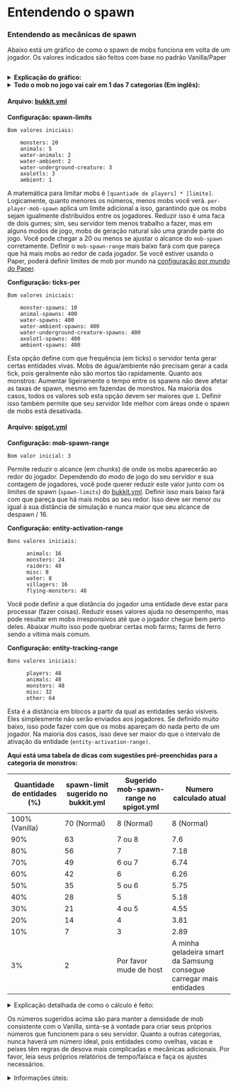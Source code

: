 # Entendendo o spawn

### Entendendo as mecânicas de spawn

Abaixo está um gráfico de como o spawn de mobs funciona em volta de um jogador. Os valores indicados são feitos com base no padrão Vanilla/Paper

<figure><img src="https://paper-chan.moe/content/images/2022/06/MobSpawn-Demo-Range-768x969.png" alt=""><figcaption></figcaption></figure>

<details>

<summary><strong>Explicação do gráfico:</strong></summary>

* Os cilindros marrons indicam o intervalo de geração do mob.

<!---->

* A esfera vermelha indica a zona de despawn do mob (entre 24 – 128 blocos).

<!---->

* A esfera amarela indica a zona livre de mob, pois nenhum mob nescerá tão perto de um jogador (24 blocos).

<!---->

* Qualquer entidade que se enquadre no anel de 32 blocos (intervalo de ativação de entidade) será processada na taxa normal.

<!---->

* Qualquer entidade que resida entre o anel de 32 a 128 blocos será processada a uma taxa reduzida.

<!---->

* Qualquer entidade que esteja fora do 128º bloco é instantaneamente eliminada.

</details>

<details>

<summary><strong>Todo o mob no jogo vai cair em 1 das 7 categorias (Em inglês):</strong></summary>

* **monster** category consists of Piglin Brute, Blaze, Warden, Ghast, Husk, Shulker. Zoglin, Wither Skeleton, Enderman, Witch, Creeper. Zombie Villager, Vex, Elder Guardian, Evoker, Hoglin, Zombie, Piglin, Skeleton, Slime, Stray, Magma Cube, Drowned, Cave Spider, Phantom, Ender Dragon, Zombified Piglin, Ravager, Spider, Pillager. Guardian, Vindicator. Endermite, Wither, Silverfish

<!---->

* **animals** or **creature** category consists of bee, cat, chicken, cow, camel, donkey, fox, goat, horse, Allay, llama, mule, mooshroom, ocelot, panda, parrot, pig, polar bear, rabbit, sheep, frog, skeleton horse, strider, trader llama, turtle, wandering trader, wolf, zombie horse.

<!---->

* **ambient** category consists of bat. Bat is useless.

<!---->

* **water-animals** or **water\_creature** category consists of squid and dolphins.

<!---->

* **water-ambient** category consists of cod, pufferfish, salmon, tropical fish.

<!---->

* **water-underground-creature** or **underground\_water\_creature** category consists of Glow Squid.

<!---->

* **axolotl** category consists of Axolotl.

<!---->

* **Misc** category consists of Dragon Fireball, Small Fireball, Shulker Bullet, Item Frame, Boat with Chest, Snowball, Primed TNT, Minecart with Furnace, Area Effect Cloud, Fainting, Glou Item Frame, Villager, Spectral Arrow, Lightning Bolt, Evoker Fangs, Thrown Bottle o’ Enchanting, Potion, Minecart with TNT, Llama Spit, Eye of Ender, Fishing Bobber, Arrow, Minecart with Chest, Wither Skull, Snow Golem, Thrown Egg, Minecart, Boat, Item, Marker, Player. Minecart with Hopper, Minecart with Monster Spawner, Firework Rocket, Falling Block, Fireball, Iron Golem, Thrown Ender Pearl, Armor Stand, End Crystal, Experience Orb, Leash Knot, Trident, Minecart with Command Block.

</details>

#### Arquivo: [bukkit.yml](https://bukkit.fandom.com/wiki/Bukkit.yml)

**Configuração: spawn-limits**

```
Bom valores iniciais:

    monsters: 20
    animals: 5
    water-animals: 2
    water-ambient: 2
    water-underground-creature: 3
    axolotls: 3
    ambient: 1
```

A matemática para limitar mobs é `[quantiade de players] * [limite]`. Logicamente, quanto menores os números, menos mobs você verá. `per-player-mob-spawn` aplica um limite adicional a isso, garantindo que os mobs sejam igualmente distribuídos entre os jogadores. Reduzir isso é uma faca de dois gumes; sim, seu servidor tem menos trabalho a fazer, mas em alguns modos de jogo, mobs de geração natural são uma grande parte do jogo. Você pode chegar a 20 ou menos se ajustar o alcance do `mob-spawn` corretamente. Definir o `mob-spawn-range` mais baixo fará com que pareça que há mais mobs ao redor de cada jogador. Se você estiver usando o Paper, poderá definir limites de mob por mundo na [configuração por mundo do Paper](https://docs.papermc.io/paper/reference/world-configuration).

**Configuração: ticks-per**

```
Bom valores iniciais:

    monster-spawns: 10
    animal-spawns: 400
    water-spawns: 400
    water-ambient-spawns: 400
    water-underground-creature-spawns: 400
    axolotl-spawns: 400
    ambient-spawns: 400
```

Esta opção define com que frequência (em ticks) o servidor tenta gerar certas entidades vivas. Mobs de água/ambiente não precisam gerar a cada tick, pois geralmente não são mortos tão rapidamente. Quanto aos monstros: Aumentar ligeiramente o tempo entre os spawns não deve afetar as taxas de spawn, mesmo em fazendas de monstros. Na maioria dos casos, todos os valores sob esta opção devem ser maiores que `1`. Definir isso também permite que seu servidor lide melhor com áreas onde o spawn de mobs está desativada.

#### Arquivo: [spigot.yml](https://www.spigotmc.org/wiki/spigot-configuration/)

**Configuração: mob-spawn-range**

`Bom valor inicial: 3`

Permite reduzir o alcance (em chunks) de onde os mobs aparecerão ao redor do jogador. Dependendo do modo de jogo do seu servidor e sua contagem de jogadores, você pode querer reduzir este valor junto com os limites de spawn (`spawn-limits`) do [bukkit.yml](https://bukkit.fandom.com/wiki/Bukkit.yml). Definir isso mais baixo fará com que pareça que há mais mobs ao seu redor. Isso deve ser menor ou igual à sua distância de simulação e nunca maior que seu alcance de despawn / 16.

**Configuração: entity-activation-range**

```
Bons valores iniciais:

      animals: 16
      monsters: 24
      raiders: 48
      misc: 8
      water: 8
      villagers: 16
      flying-monsters: 48
```

Você pode definir a que distância do jogador uma entidade deve estar para processar (fazer coisas). Reduzir esses valores ajuda no desempenho, mas pode resultar em mobs irresponsivos até que o jogador chegue bem perto deles. Abaixar muito isso pode quebrar certas mob farms; farms de ferro sendo a vítima mais comum.

**Configuração: entity-tracking-range**

```
Bons valores iniciais:

      players: 48
      animals: 48
      monsters: 48
      misc: 32
      other: 64
```

Esta é a distância em blocos a partir da qual as entidades serão visíveis. Eles simplesmente não serão enviados aos jogadores. Se definido muito baixo, isso pode fazer com que os mobs apareçam do nada perto de um jogador. Na maioria dos casos, isso deve ser maior do que o intervalo de ativação da entidade (`entity-activation-range)`.

**Aqui está uma tabela de dicas com sugestões pré-preenchidas para a categoria de monstros:**

| Quantidade de entidades (%) | spawn-limit sugerido no bukkit.yml | Sugerido mob-spawn-range no spigot.yml | Numero calculado atual                                              |
| --------------------------- | ---------------------------------- | -------------------------------------- | ------------------------------------------------------------------- |
| 100% (Vanilla)              | 70 (Normal)                        | 8 (Normal)                             | 8 (Normal)                                                          |
| 90%                         | 63                                 | 7 ou 8                                 | 7.6                                                                 |
| 80%                         | 56                                 | 7                                      | 7.18                                                                |
| 70%                         | 49                                 | 6 ou 7                                 | 6.74                                                                |
| 60%                         | 42                                 | 6                                      | 6.26                                                                |
| 50%                         | 35                                 | 5 ou 6                                 | 5.75                                                                |
| 40%                         | 28                                 | 5                                      | 5.18                                                                |
| 30%                         | 21                                 | 4 ou 5                                 | 4.55                                                                |
| 20%                         | 14                                 | 4                                      | 3.81                                                                |
| 10%                         | 7                                  | 3                                      | 2.89                                                                |
| 3%                          | 2                                  | Por favor mude de host                 | A minha geladeira smart da Samsung consegue carregar mais entidades |

<details>

<summary>Explicação detalhada de como o cálculo é feito:</summary>

Por exemplo, se eu quiser definir meu limite de monstro para 45 e também manter a densidade de mobs aproximadamente a mesma de antes, eu resolveria a equação matemática abaixo\
\
(Limite de monstros normal) : (Área de spawn normal) = (Novo limite de monstros) : (Nova área de spawn)\
\
Onde as constantes são as seguintes,

Alcance padrão do Mob Spawn = 8 chunks \
Distância mínima onde um mob pode nascer= 24 blocos de distância de um jogador\
\
Área de spawn normal = \[ (Alcance do spawn de mob x2 x16) +1]^2 - ( 24 x2 +1 )^2 = (8x2x16+1)^2 - 49^2 = 66049 - 2401 = 63648\
\
70:63648 = 45:b; onde b = Nova Área de Spawn (em blocos)\
\
63648 x 45 = 70b

b= 40916\
\
Deixe a = Novo alance de spawn de mob, onde b = \[ (a x16 x2) +1]^2 - (24 x2 +1)^2, e b = 40916\
\
(32a +1)^2 - 2401 = 40916

(32a +1)^2 = 43317

32a +1 = 208

32a = 207

a = 6.46\
\
Eu então irei configurar o `mob-spawn-range` para `6` ou `7` no `spigot.yml`

</details>

Os números sugeridos acima são para manter a densidade de mob consistente com o Vanilla, sinta-se à vontade para criar seus próprios números que funcionem para o seu servidor. Quanto a outras categorias, nunca haverá um número ideal, pois entidades como ovelhas, vacas e peixes têm regras de desova mais complicadas e mecânicas adicionais. Por favor, leia seus próprios relatórios de tempo/faísca e faça os ajustes necessários.

<details>

<summary>Informações úteis:</summary>

* Uma farm não pode exceder o raio de (distância de simulação -1)x16 blocos.
* O valor de <mark style="color:yellow;">`hard-despawn-range`</mark> determina o ponto afk ideal da farm
* O <mark style="color:yellow;">`hard-despawn-range`</mark> deve ser sempre <mark style="color:yellow;">`igual`</mark> ao seu <mark style="color:yellow;">`(mob-spawn-range)x16`</mark> blocos e nunca menor. (Isso evita que o servidor faça um trabalho extra de gerar um mob apenas para que ele desapareça instantaneamente porque fica fora do alcance de despawn rígido)
* Utilize <mark style="color:yellow;">`/paper mobcaps`</mark> e <mark style="color:yellow;">`/paper playermobcaps`</mark> para obter detalhes adicionais sobre a geração de mob em torno de um jogador. É especialmente útil para encontrar erros no spawnproofing.
* Contanto que os mobs sejam mortos instantaneamente em uma farm, o rendimento da farm deve ser aproximadamente o mesmo do Vanilla Minecraft, dado que o design da farm é ajustado de acordo.

</details>
